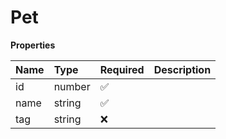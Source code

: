 # Pet

**Properties**

| Name | Type   | Required | Description |
| :--- | :----- | :------- | :---------- |
| id   | number | ✅       |             |
| name | string | ✅       |             |
| tag  | string | ❌       |             |

<!-- This file was generated by liblab | https://liblab.com/ -->
